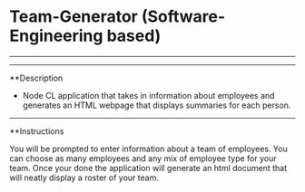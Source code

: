 # Team-Generator (Software-Engineering based)
___________________________________________________________________________________________________________________________________________
___________________________________________________________________________________________________________________________________________

**Description

- Node CL application that takes in information about employees and generates an HTML webpage that displays summaries for each person.

____________________________________________________________________________________________________________________________________

**Instructions

You will be prompted to enter information about a team of employees. You can choose as many employees and any mix of employee type for your team. Once your done the application will generate an html document that will neatly display a roster of your team.
